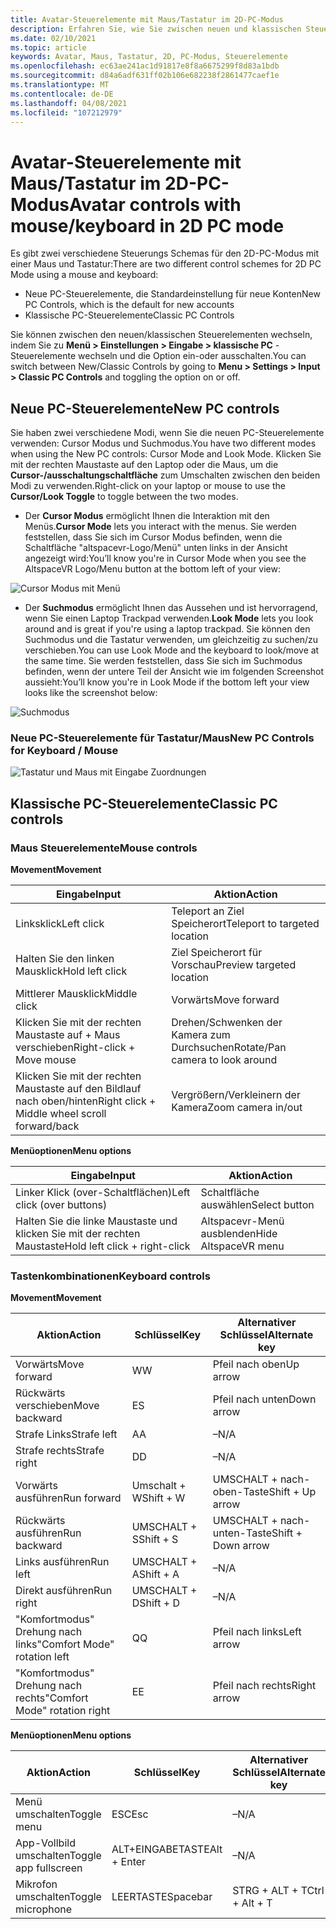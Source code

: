 ```yaml
---
title: Avatar-Steuerelemente mit Maus/Tastatur im 2D-PC-Modus
description: Erfahren Sie, wie Sie zwischen neuen und klassischen Steuerungs Schemas wechseln, um ihre Avatare mit der Maus und Tastatur im 2D-PC-Modus zu verschieben.
ms.date: 02/10/2021
ms.topic: article
keywords: Avatar, Maus, Tastatur, 2D, PC-Modus, Steuerelemente
ms.openlocfilehash: ec63ae241ac1d91817e8f8a6675299f8d83a1bdb
ms.sourcegitcommit: d84a6adf631ff02b106e682238f2861477caef1e
ms.translationtype: MT
ms.contentlocale: de-DE
ms.lasthandoff: 04/08/2021
ms.locfileid: "107212979"
---
```

# <a name="avatar-controls-with-mousekeyboard-in-2d-pc-mode"></a><span data-ttu-id="071b1-104">Avatar-Steuerelemente mit Maus/Tastatur im 2D-PC-Modus</span><span class="sxs-lookup"><span data-stu-id="071b1-104">Avatar controls with mouse/keyboard in 2D PC mode</span></span>

<span data-ttu-id="071b1-105">Es gibt zwei verschiedene Steuerungs Schemas für den 2D-PC-Modus mit einer Maus und Tastatur:</span><span class="sxs-lookup"><span data-stu-id="071b1-105">There are two different control schemes for 2D PC Mode using a mouse and keyboard:</span></span>
* <span data-ttu-id="071b1-106">Neue PC-Steuerelemente, die Standardeinstellung für neue Konten</span><span class="sxs-lookup"><span data-stu-id="071b1-106">New PC Controls, which is the default for new accounts</span></span>
* <span data-ttu-id="071b1-107">Klassische PC-Steuerelemente</span><span class="sxs-lookup"><span data-stu-id="071b1-107">Classic PC Controls</span></span>

<span data-ttu-id="071b1-108">Sie können zwischen den neuen/klassischen Steuerelementen wechseln, indem Sie zu **Menü > Einstellungen > Eingabe > klassische PC** -Steuerelemente wechseln und die Option ein-oder ausschalten.</span><span class="sxs-lookup"><span data-stu-id="071b1-108">You can switch between New/Classic Controls by going to **Menu > Settings > Input > Classic PC Controls** and toggling the option on or off.</span></span>

## <a name="new-pc-controls"></a><span data-ttu-id="071b1-109">Neue PC-Steuerelemente</span><span class="sxs-lookup"><span data-stu-id="071b1-109">New PC controls</span></span>

<span data-ttu-id="071b1-110">Sie haben zwei verschiedene Modi, wenn Sie die neuen PC-Steuerelemente verwenden: Cursor Modus und Suchmodus.</span><span class="sxs-lookup"><span data-stu-id="071b1-110">You have two different modes when using the New PC controls: Cursor Mode and Look Mode.</span></span> <span data-ttu-id="071b1-111">Klicken Sie mit der rechten Maustaste auf den Laptop oder die Maus, um die **Cursor-/ausschaltungschaltfläche** zum Umschalten zwischen den beiden Modi zu verwenden.</span><span class="sxs-lookup"><span data-stu-id="071b1-111">Right-click on your laptop or mouse to use the **Cursor/Look Toggle** to toggle between the two modes.</span></span>

* <span data-ttu-id="071b1-112">Der **Cursor Modus** ermöglicht Ihnen die Interaktion mit den Menüs.</span><span class="sxs-lookup"><span data-stu-id="071b1-112">**Cursor Mode** lets you interact with the menus.</span></span> <span data-ttu-id="071b1-113">Sie werden feststellen, dass Sie sich im Cursor Modus befinden, wenn die Schaltfläche "altspacevr-Logo/Menü" unten links in der Ansicht angezeigt wird:</span><span class="sxs-lookup"><span data-stu-id="071b1-113">You’ll know you're in Cursor Mode when you see the AltspaceVR Logo/Menu button at the bottom left of your view:</span></span>

![Cursor Modus mit Menü](images/avatar-controls-img-01.png)

* <span data-ttu-id="071b1-115">Der **Suchmodus** ermöglicht Ihnen das Aussehen und ist hervorragend, wenn Sie einen Laptop Trackpad verwenden.</span><span class="sxs-lookup"><span data-stu-id="071b1-115">**Look Mode** lets you look around and is great if you're using a laptop trackpad.</span></span> <span data-ttu-id="071b1-116">Sie können den Suchmodus und die Tastatur verwenden, um gleichzeitig zu suchen/zu verschieben.</span><span class="sxs-lookup"><span data-stu-id="071b1-116">You can use Look Mode and the keyboard to look/move at the same time.</span></span> <span data-ttu-id="071b1-117">Sie werden feststellen, dass Sie sich im Suchmodus befinden, wenn der untere Teil der Ansicht wie im folgenden Screenshot aussieht:</span><span class="sxs-lookup"><span data-stu-id="071b1-117">You’ll know you're in Look Mode if the bottom left your view looks like the screenshot below:</span></span>

![Suchmodus](images/avatar-controls-img-02.png)

### <a name="new-pc-controls-for-keyboard--mouse"></a><span data-ttu-id="071b1-119">Neue PC-Steuerelemente für Tastatur/Maus</span><span class="sxs-lookup"><span data-stu-id="071b1-119">New PC Controls for Keyboard / Mouse</span></span>

![Tastatur und Maus mit Eingabe Zuordnungen](images/avatar-controls-img-03.png)

## <a name="classic-pc-controls"></a><span data-ttu-id="071b1-121">Klassische PC-Steuerelemente</span><span class="sxs-lookup"><span data-stu-id="071b1-121">Classic PC controls</span></span> 

### <a name="mouse-controls"></a><span data-ttu-id="071b1-122">Maus Steuerelemente</span><span class="sxs-lookup"><span data-stu-id="071b1-122">Mouse controls</span></span>

<span data-ttu-id="071b1-123">**Movement**</span><span class="sxs-lookup"><span data-stu-id="071b1-123">**Movement**</span></span>

| <span data-ttu-id="071b1-124">Eingabe</span><span class="sxs-lookup"><span data-stu-id="071b1-124">Input</span></span> | <span data-ttu-id="071b1-125">Aktion</span><span class="sxs-lookup"><span data-stu-id="071b1-125">Action</span></span> |
|---|---|
| <span data-ttu-id="071b1-126">Linksklick</span><span class="sxs-lookup"><span data-stu-id="071b1-126">Left click</span></span> | <span data-ttu-id="071b1-127">Teleport an Ziel Speicherort</span><span class="sxs-lookup"><span data-stu-id="071b1-127">Teleport to targeted location</span></span> |
| <span data-ttu-id="071b1-128">Halten Sie den linken Mausklick</span><span class="sxs-lookup"><span data-stu-id="071b1-128">Hold left click</span></span> | <span data-ttu-id="071b1-129">Ziel Speicherort für Vorschau</span><span class="sxs-lookup"><span data-stu-id="071b1-129">Preview targeted location</span></span> |
| <span data-ttu-id="071b1-130">Mittlerer Mausklick</span><span class="sxs-lookup"><span data-stu-id="071b1-130">Middle click</span></span> | <span data-ttu-id="071b1-131">Vorwärts</span><span class="sxs-lookup"><span data-stu-id="071b1-131">Move forward</span></span> |
| <span data-ttu-id="071b1-132">Klicken Sie mit der rechten Maustaste auf + Maus verschieben</span><span class="sxs-lookup"><span data-stu-id="071b1-132">Right-click + Move mouse</span></span> | <span data-ttu-id="071b1-133">Drehen/Schwenken der Kamera zum Durchsuchen</span><span class="sxs-lookup"><span data-stu-id="071b1-133">Rotate/Pan camera to look around</span></span> |
| <span data-ttu-id="071b1-134">Klicken Sie mit der rechten Maustaste auf den Bildlauf nach oben/hinten</span><span class="sxs-lookup"><span data-stu-id="071b1-134">Right click + Middle wheel scroll forward/back</span></span> | <span data-ttu-id="071b1-135">Vergrößern/Verkleinern der Kamera</span><span class="sxs-lookup"><span data-stu-id="071b1-135">Zoom camera in/out</span></span> |

<span data-ttu-id="071b1-136">**Menüoptionen**</span><span class="sxs-lookup"><span data-stu-id="071b1-136">**Menu options**</span></span>

| <span data-ttu-id="071b1-137">Eingabe</span><span class="sxs-lookup"><span data-stu-id="071b1-137">Input</span></span> | <span data-ttu-id="071b1-138">Aktion</span><span class="sxs-lookup"><span data-stu-id="071b1-138">Action</span></span> |
|---|---|
| <span data-ttu-id="071b1-139">Linker Klick (over-Schaltflächen)</span><span class="sxs-lookup"><span data-stu-id="071b1-139">Left click (over buttons)</span></span> | <span data-ttu-id="071b1-140">Schaltfläche auswählen</span><span class="sxs-lookup"><span data-stu-id="071b1-140">Select button</span></span> |
| <span data-ttu-id="071b1-141">Halten Sie die linke Maustaste und klicken Sie mit der rechten Maustaste</span><span class="sxs-lookup"><span data-stu-id="071b1-141">Hold left click + right-click</span></span> | <span data-ttu-id="071b1-142">Altspacevr-Menü ausblenden</span><span class="sxs-lookup"><span data-stu-id="071b1-142">Hide AltspaceVR menu</span></span> |

### <a name="keyboard-controls"></a><span data-ttu-id="071b1-143">Tastenkombinationen</span><span class="sxs-lookup"><span data-stu-id="071b1-143">Keyboard controls</span></span>

<span data-ttu-id="071b1-144">**Movement**</span><span class="sxs-lookup"><span data-stu-id="071b1-144">**Movement**</span></span>

| <span data-ttu-id="071b1-145">Aktion</span><span class="sxs-lookup"><span data-stu-id="071b1-145">Action</span></span> | <span data-ttu-id="071b1-146">Schlüssel</span><span class="sxs-lookup"><span data-stu-id="071b1-146">Key</span></span> | <span data-ttu-id="071b1-147">Alternativer Schlüssel</span><span class="sxs-lookup"><span data-stu-id="071b1-147">Alternate key</span></span> |
|---|---|---|
| <span data-ttu-id="071b1-148">Vorwärts</span><span class="sxs-lookup"><span data-stu-id="071b1-148">Move forward</span></span> | <span data-ttu-id="071b1-149">W</span><span class="sxs-lookup"><span data-stu-id="071b1-149">W</span></span> | <span data-ttu-id="071b1-150">Pfeil nach oben</span><span class="sxs-lookup"><span data-stu-id="071b1-150">Up arrow</span></span> |
| <span data-ttu-id="071b1-151">Rückwärts verschieben</span><span class="sxs-lookup"><span data-stu-id="071b1-151">Move backward</span></span> | <span data-ttu-id="071b1-152">E</span><span class="sxs-lookup"><span data-stu-id="071b1-152">S</span></span> | <span data-ttu-id="071b1-153">Pfeil nach unten</span><span class="sxs-lookup"><span data-stu-id="071b1-153">Down arrow</span></span> |
| <span data-ttu-id="071b1-154">Strafe Links</span><span class="sxs-lookup"><span data-stu-id="071b1-154">Strafe left</span></span> | <span data-ttu-id="071b1-155">A</span><span class="sxs-lookup"><span data-stu-id="071b1-155">A</span></span> | <span data-ttu-id="071b1-156">–</span><span class="sxs-lookup"><span data-stu-id="071b1-156">N/A</span></span> |
| <span data-ttu-id="071b1-157">Strafe rechts</span><span class="sxs-lookup"><span data-stu-id="071b1-157">Strafe right</span></span> | <span data-ttu-id="071b1-158">D</span><span class="sxs-lookup"><span data-stu-id="071b1-158">D</span></span> | <span data-ttu-id="071b1-159">–</span><span class="sxs-lookup"><span data-stu-id="071b1-159">N/A</span></span> |
| <span data-ttu-id="071b1-160">Vorwärts ausführen</span><span class="sxs-lookup"><span data-stu-id="071b1-160">Run forward</span></span> | <span data-ttu-id="071b1-161">Umschalt + W</span><span class="sxs-lookup"><span data-stu-id="071b1-161">Shift + W</span></span> | <span data-ttu-id="071b1-162">UMSCHALT + nach-oben-Taste</span><span class="sxs-lookup"><span data-stu-id="071b1-162">Shift + Up arrow</span></span> |
| <span data-ttu-id="071b1-163">Rückwärts ausführen</span><span class="sxs-lookup"><span data-stu-id="071b1-163">Run backward</span></span> | <span data-ttu-id="071b1-164">UMSCHALT + S</span><span class="sxs-lookup"><span data-stu-id="071b1-164">Shift + S</span></span> | <span data-ttu-id="071b1-165">UMSCHALT + nach-unten-Taste</span><span class="sxs-lookup"><span data-stu-id="071b1-165">Shift + Down arrow</span></span> |
| <span data-ttu-id="071b1-166">Links ausführen</span><span class="sxs-lookup"><span data-stu-id="071b1-166">Run left</span></span> | <span data-ttu-id="071b1-167">UMSCHALT + A</span><span class="sxs-lookup"><span data-stu-id="071b1-167">Shift + A</span></span> | <span data-ttu-id="071b1-168">–</span><span class="sxs-lookup"><span data-stu-id="071b1-168">N/A</span></span> |
| <span data-ttu-id="071b1-169">Direkt ausführen</span><span class="sxs-lookup"><span data-stu-id="071b1-169">Run right</span></span> | <span data-ttu-id="071b1-170">UMSCHALT + D</span><span class="sxs-lookup"><span data-stu-id="071b1-170">Shift + D</span></span> | <span data-ttu-id="071b1-171">–</span><span class="sxs-lookup"><span data-stu-id="071b1-171">N/A</span></span> |
| <span data-ttu-id="071b1-172">"Komfortmodus" Drehung nach links</span><span class="sxs-lookup"><span data-stu-id="071b1-172">"Comfort Mode" rotation left</span></span> | <span data-ttu-id="071b1-173">Q</span><span class="sxs-lookup"><span data-stu-id="071b1-173">Q</span></span> | <span data-ttu-id="071b1-174">Pfeil nach links</span><span class="sxs-lookup"><span data-stu-id="071b1-174">Left arrow</span></span> |
| <span data-ttu-id="071b1-175">"Komfortmodus" Drehung nach rechts</span><span class="sxs-lookup"><span data-stu-id="071b1-175">"Comfort Mode" rotation right</span></span> | <span data-ttu-id="071b1-176">E</span><span class="sxs-lookup"><span data-stu-id="071b1-176">E</span></span> | <span data-ttu-id="071b1-177">Pfeil nach rechts</span><span class="sxs-lookup"><span data-stu-id="071b1-177">Right arrow</span></span> |

<span data-ttu-id="071b1-178">**Menüoptionen**</span><span class="sxs-lookup"><span data-stu-id="071b1-178">**Menu options**</span></span>

| <span data-ttu-id="071b1-179">Aktion</span><span class="sxs-lookup"><span data-stu-id="071b1-179">Action</span></span> | <span data-ttu-id="071b1-180">Schlüssel</span><span class="sxs-lookup"><span data-stu-id="071b1-180">Key</span></span> | <span data-ttu-id="071b1-181">Alternativer Schlüssel</span><span class="sxs-lookup"><span data-stu-id="071b1-181">Alternate key</span></span> |
|---|---|---|
| <span data-ttu-id="071b1-182">Menü umschalten</span><span class="sxs-lookup"><span data-stu-id="071b1-182">Toggle menu</span></span> | <span data-ttu-id="071b1-183">ESC</span><span class="sxs-lookup"><span data-stu-id="071b1-183">Esc</span></span> | <span data-ttu-id="071b1-184">–</span><span class="sxs-lookup"><span data-stu-id="071b1-184">N/A</span></span> |
| <span data-ttu-id="071b1-185">App-Vollbild umschalten</span><span class="sxs-lookup"><span data-stu-id="071b1-185">Toggle app fullscreen</span></span> | <span data-ttu-id="071b1-186">ALT+EINGABETASTE</span><span class="sxs-lookup"><span data-stu-id="071b1-186">Alt + Enter</span></span> | <span data-ttu-id="071b1-187">–</span><span class="sxs-lookup"><span data-stu-id="071b1-187">N/A</span></span> |
| <span data-ttu-id="071b1-188">Mikrofon umschalten</span><span class="sxs-lookup"><span data-stu-id="071b1-188">Toggle microphone</span></span> | <span data-ttu-id="071b1-189">LEERTASTE</span><span class="sxs-lookup"><span data-stu-id="071b1-189">Spacebar</span></span> | <span data-ttu-id="071b1-190">STRG + ALT + T</span><span class="sxs-lookup"><span data-stu-id="071b1-190">Ctrl + Alt + T</span></span> |